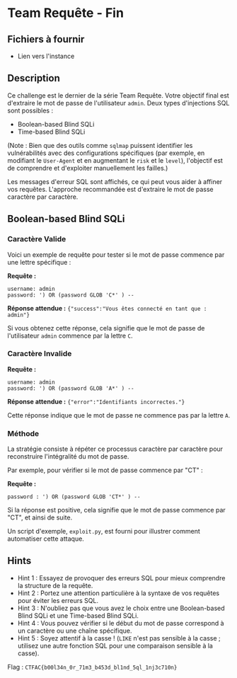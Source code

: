 # Team Requête - Fin

## Fichiers à fournir

- Lien vers l'instance

## Description

Ce challenge est le dernier de la série Team Requête. Votre objectif final est d'extraire le mot de passe de l'utilisateur `admin`. Deux types d'injections SQL sont possibles :

- Boolean-based Blind SQLi
- Time-based Blind SQLi

(Note : Bien que des outils comme `sqlmap` puissent identifier les vulnérabilités avec des configurations spécifiques (par exemple, en modifiant le `User-Agent` et en augmentant le `risk` et le `level`), l'objectif est de comprendre et d'exploiter manuellement les failles.)

Les messages d'erreur SQL sont affichés, ce qui peut vous aider à affiner vos requêtes. L'approche recommandée est d'extraire le mot de passe caractère par caractère.

## Boolean-based Blind SQLi

### Caractère Valide

Voici un exemple de requête pour tester si le mot de passe commence par une lettre spécifique :

**Requête :**

```
username: admin
password: ') OR (password GLOB 'C*' ) -- 
```

**Réponse attendue :** `{"success":"Vous êtes connecté en tant que : admin"}`

Si vous obtenez cette réponse, cela signifie que le mot de passe de l'utilisateur `admin` commence par la lettre `C`.

### Caractère Invalide

**Requête :**

```
username: admin
password: ') OR (password GLOB 'A*' ) --
```

**Réponse attendue :** `{"error":"Identifiants incorrectes."}`

Cette réponse indique que le mot de passe ne commence pas par la lettre `A`.

### Méthode

La stratégie consiste à répéter ce processus caractère par caractère pour reconstruire l'intégralité du mot de passe.

Par exemple, pour vérifier si le mot de passe commence par "CT" :

**Requête :**

```
password : ') OR (password GLOB 'CT*' ) --
```

Si la réponse est positive, cela signifie que le mot de passe commence par "CT", et ainsi de suite.

Un script d'exemple, `exploit.py`, est fourni pour illustrer comment automatiser cette attaque.

## Hints

- Hint 1 : Essayez de provoquer des erreurs SQL pour mieux comprendre la structure de la requête.
- Hint 2 : Portez une attention particulière à la syntaxe de vos requêtes pour éviter les erreurs SQL.
- Hint 3 : N'oubliez pas que vous avez le choix entre une Boolean-based Blind SQLi et une Time-based Blind SQLi.
- Hint 4 : Vous pouvez vérifier si le début du mot de passe correspond à un caractère ou une chaîne spécifique.
- Hint 5 : Soyez attentif à la casse ! (`LIKE` n'est pas sensible à la casse ; utilisez une autre fonction SQL pour une comparaison sensible à la casse).

Flag : `CTFAC{b00l34n_0r_71m3_b453d_bl1nd_5ql_1nj3c710n}`
